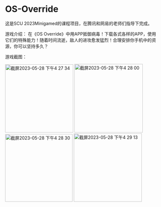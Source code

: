 # OS-Override
这是SCU 2023Minigamed的课程项目，在腾讯和网易的老师们指导下完成。

游戏介绍：
在《OS Override》中用APP抵御病毒！下载各式各样的APP，使用它们的特殊能力！随着时间流逝，敌人的进攻愈发猛烈！合理安排你手机中的资源，你可以坚持多久？

游戏截图：

<img width="221" alt="截屏2023-05-28 下午4 27 34" src="https://github.com/rodrian320/OS-Override/assets/88619170/741f6e32-71aa-466a-b88e-e5c26d1ce045">
<img width="222" alt="截屏2023-05-28 下午4 28 00" src="https://github.com/rodrian320/OS-Override/assets/88619170/7b97b333-f655-4d05-be3f-9bb9c9d3d521">


<img width="219" alt="截屏2023-05-28 下午4 28 30" src="https://github.com/rodrian320/OS-Override/assets/88619170/52fae97e-7f92-41ed-962f-f19bfd0b9c81">
<img width="221" alt="截屏2023-05-28 下午4 29 13" src="https://github.com/rodrian320/OS-Override/assets/88619170/48a469a6-c721-495a-b372-ac64cb0c4b9e">
